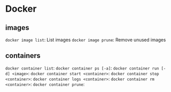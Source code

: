 # Docker

## images

```docker image list```: List images
```docker image prune```: Remove unused images

## containers
```docker container list```:
```docker container ps [-a]```:
```docker container run [-d] <image>```:
```docker container start <container>```:
```docker container stop <container>```:
```docker container logs <container>```:
```docker container rm <container>```:
```docker container prune```:
